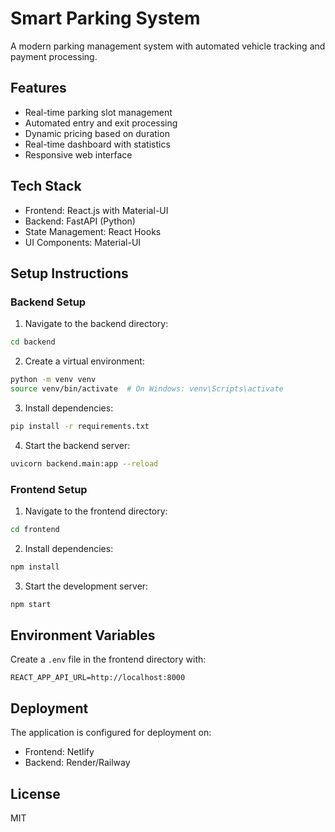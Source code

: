 # Smart Parking System

A modern parking management system with automated vehicle tracking and payment processing.

## Features

- Real-time parking slot management
- Automated entry and exit processing
- Dynamic pricing based on duration
- Real-time dashboard with statistics
- Responsive web interface

## Tech Stack

- Frontend: React.js with Material-UI
- Backend: FastAPI (Python)
- State Management: React Hooks
- UI Components: Material-UI

## Setup Instructions

### Backend Setup

1. Navigate to the backend directory:
```bash
cd backend
```

2. Create a virtual environment:
```bash
python -m venv venv
source venv/bin/activate  # On Windows: venv\Scripts\activate
```

3. Install dependencies:
```bash
pip install -r requirements.txt
```

4. Start the backend server:
```bash
uvicorn backend.main:app --reload
```

### Frontend Setup

1. Navigate to the frontend directory:
```bash
cd frontend
```

2. Install dependencies:
```bash
npm install
```

3. Start the development server:
```bash
npm start
```

## Environment Variables

Create a `.env` file in the frontend directory with:
```
REACT_APP_API_URL=http://localhost:8000
```

## Deployment

The application is configured for deployment on:
- Frontend: Netlify
- Backend: Render/Railway

## License

MIT 